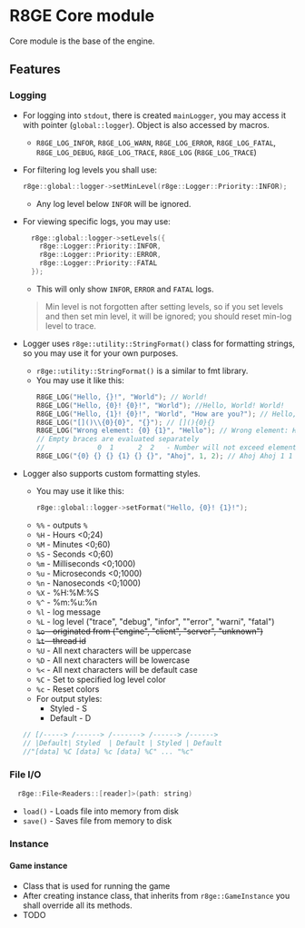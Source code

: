 # R8GE Core module

Core module is the base of the engine.

## Features

### Logging

- For logging into `stdout`, there is created `mainLogger`, you may access it with pointer (`global::logger`). Object is also accessed by macros.
  - `R8GE_LOG_INFOR`, `R8GE_LOG_WARN`, `R8GE_LOG_ERROR`, `R8GE_LOG_FATAL`, `R8GE_LOG_DEBUG`, `R8GE_LOG_TRACE`, `R8GE_LOG` (`R8GE_LOG_TRACE`)

- For filtering log levels you shall use:
  ``` cpp
  r8ge::global::logger->setMinLevel(r8ge::Logger::Priority::INFOR);
  ```
  - Any log level below `INFOR` will be ignored.
- For viewing specific logs, you may use:
  ``` cpp
    r8ge::global::logger->setLevels({
      r8ge::Logger::Priority::INFOR,
      r8ge::Logger::Priority::ERROR,
      r8ge::Logger::Priority::FATAL
    });
  ```
  - This will only show `INFOR`, `ERROR` and `FATAL` logs. 
  > Min level is not forgotten after setting levels, so if you set levels and then set min level, it will be ignored; you should reset min-log level to trace.
  
- Logger uses `r8ge::utility::StringFormat()` class for formatting strings, so you may use it for your own purposes.
  - `r8ge::utility::StringFormat()` is a similar to fmt library.
  - You may use it like this:
    ``` cpp
    R8GE_LOG("Hello, {}!", "World"); // World!
    R8GE_LOG("Hello, {0}! {0}!", "World"); //Hello, World! World!
    R8GE_LOG("Hello, {1}! {0}!", "World", "How are you?"); // Hello, How are you?! World!
    R8GE_LOG("[]()\\{0}{0}", "{}"); // [](){0}{}
    R8GE_LOG("Wrong element: {0} {1}", "Hello"); // Wrong element: Hello {missing_value}
    // Empty braces are evaluated separately
    //             0  1      2  2   - Number will not exceed element list
    R8GE_LOG("{0} {} {} {1} {} {}", "Ahoj", 1, 2); // Ahoj Ahoj 1 1 2 2
    ```
- Logger also supports custom formatting styles.
  - You may use it like this:
    ``` cpp
    r8ge::global::logger->setFormat("Hello, {0}! {1}!");
    ```
  - `%%` - outputs `%`
  - `%H` - Hours <0;24)
  - `%M` - Minutes <0;60)
  - `%S` - Seconds <0;60)
  - `%m` - Milliseconds <0;1000)
  - `%u` - Microseconds <0;1000)
  - `%n` - Nanoseconds <0;1000)
  - `%X` - %H:%M:%S
  - `%^` - %m:%u:%n
  - `%l` - log message
  - `%L` - log level ("trace", "debug", "infor", ""error", "warni", "fatal")
  - ~~`%o` - originated from ("engine", "client", "server", "unknown")~~
  - ~~`%t` - thread id~~
  - `%U` - All next characters will be uppercase
  - `%D` - All next characters will be lowercase
  - `%<` - All next characters will be default case
  - `%C` - Set to specified log level color
  - `%c` - Reset colors
  - For output styles:
    - Styled  - S
    - Default - D
  ``` cpp
  // [/-----> /------> /-------> /------> /------>
  // |Default| Styled  | Default | Styled | Default
  //"[data] %C [data] %c [data] %C" ... "%c"
  ```
 
### File I/O
  ``` cpp 
    r8ge::File<Readers::[reader]>(path: string)
  ```
  - `load()` - Loads file into memory from disk
  - `save()` - Saves file from memory to disk 

### Instance
#### Game instance
- Class that is used for running the game
- After creating instance class, that inherits from `r8ge::GameInstance` you shall override all its methods.
- TODO